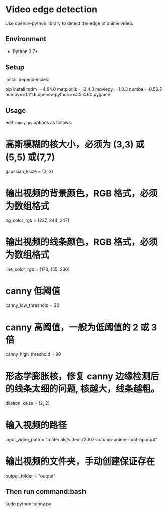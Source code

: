 # Video edge detection

Use opencv-python library to detect the edge of anime video.

## Environment
- Python 3.7+

## Setup
install dependencies:

pip install tqdm==4.64.0 matplotlib==3.4.3 moviepy==1.0.3 numba==0.56.2 numpy==1.21.6 opencv-python==4.5.4.60 pygame


## Usage

edit `canny.py` options as follows:

# 高斯模糊的核大小，必须为 (3,3) 或 (5,5) 或(7,7)
gaussian_ksize = (3, 3)
# 输出视频的背景颜色，RGB 格式，必须为数组格式
bg_color_rgb = [237, 244, 247]
# 输出视频的线条颜色，RGB 格式，必须为数组格式
line_color_rgb = [173, 155, 236]
# canny 低阈值
canny_low_threshold = 30
# canny 高阈值，一般为低阈值的 2 或 3 倍
canny_high_threshold = 90
# 形态学膨胀核，修复 canny 边缘检测后的线条太细的问题, 核越大，线条越粗。
dilation_ksize = (2, 2)
# 输入视频的路径
input_video_path = "materials/videos/2007-autumn-anime-spot-op.mp4"
# 输出视频的文件夹，手动创建保证存在
output_folder = "output"

## Then run command:bash

sudo python canny.py
